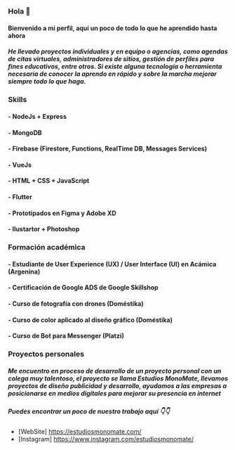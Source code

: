 

### Hola 👋

#### Bienvenido a mi perfil, aquí un poco de todo lo que he aprendido hasta ahora

##### He llevado proyectos individuales y en equipo o agencias, como agendas de citas virtuales, administradores de sitios, gestión de perfiles para fines educativos, entre otros. Si existe alguna tecnología o herramienta necesaria de conocer la aprendo en rápido y sobre la marcha mejorar siempre todo lo que haga. 

### Skills

#### - NodeJs + Express
#### - MongoDB
#### - Firebase (Firestore, Functions, RealTime DB, Messages Services)
#### - VueJs
#### - HTML + CSS + JavaScript
#### - Flutter
#### - Prototipados en Figma y Adobe XD
#### - Ilustartor + Photoshop

### Formación académica

#### - Estudiante de User Experience (UX) / User Interface (UI) en Acámica (Argenina)
#### - Certificación de Google ADS de Google Skillshop
#### - Curso de fotografía con drones (Doméstika)
#### - Curso de color aplicado al diseño gráfico (Doméstika)
#### - Curso de Bot para Messenger (Platzi)

### Proyectos personales

##### Me encuentro en proceso de desarrollo de un proyecto personal con un colega muy talentoso, el proyecto se llama Estudios MonoMate, llevamos proyectos de diseño publicidad y desarrollo, ayudamos a las empresas a posicionarse en medios digitales para mejorar su presencia en internet
##### Puedes encontrar un poco de nuestro trabajo aquí 👇👇

- [WebSite] https://estudiosmonomate.com/
- [Instagram] https://www.instagram.com/estudiosmonomate/

